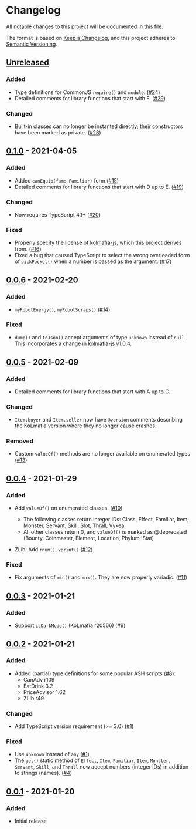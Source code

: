 # Changelog

All notable changes to this project will be documented in this file.

The format is based on [Keep a Changelog](https://keepachangelog.com/en/1.0.0/),
and this project adheres to [Semantic Versioning](https://semver.org/spec/v2.0.0.html).

<!--
List of sections:
- Added: for new features.
- Changed: for changes in existing functionality.
- Deprecated: for soon-to-be removed features.
- Removed: for now removed features.
- Fixed: for any bug fixes.
- Security: in case of vulnerabilities.
-->

## [Unreleased]

### Added

- Type definitions for CommonJS `require()` and `module`. ([#24])
- Detailed comments for library functions that start with F. ([#29])

### Changed

- Built-in classes can no longer be instanted directly; their constructors have
  been marked as private. ([#23])

[#23]: https://github.com/pastelmind/kolmafia-types/pull/23
[#24]: https://github.com/pastelmind/kolmafia-types/pull/24
[#29]: https://github.com/pastelmind/kolmafia-types/pull/29

## [0.1.0] - 2021-04-05

### Added

- Added `canEquip(fam: Familiar)` form ([#15])
- Detailed comments for library functions that start with D up to E. ([#19])

### Changed

- Now requires TypeScript 4.1+ ([#20])

### Fixed

- Properly specify the license of [kolmafia-js], which this project derives
  from. ([#16])
- Fixed a bug that caused TypeScript to select the wrong overloaded form of
  `pickPocket()` when a number is passed as the argument. ([#17])

[#15]: https://github.com/pastelmind/kolmafia-types/pull/15
[#16]: https://github.com/pastelmind/kolmafia-types/pull/16
[#17]: https://github.com/pastelmind/kolmafia-types/pull/17
[#19]: https://github.com/pastelmind/kolmafia-types/pull/19
[#20]: https://github.com/pastelmind/kolmafia-types/pull/20

## [0.0.6] - 2021-02-20

### Added

- `myRobotEnergy()`, `myRobotScraps()` ([#14])

### Fixed

- `dump()` and `toJson()` accept arguments of type `unknown` instead of `null`.
  This incorporates a change in [kolmafia-js] v1.0.4.

[#14]: https://github.com/pastelmind/kolmafia-types/pull/14

## [0.0.5] - 2021-02-09

### Added

- Detailed comments for library functions that start with A up to C.

### Changed

- `Item.buyer` and `Item.seller` now have `@version` comments describing the
  KoLmafia version where they no longer cause crashes.

### Removed

- Custom `valueOf()` methods are no longer available on enumerated types ([#13])

[#13]: https://github.com/pastelmind/kolmafia-types/pull/13

## [0.0.4] - 2021-01-29

### Added

- Add `valueOf()` on enumerated classes. ([#10])

  - The following classes return integer IDs:
    Class, Effect, Familiar, Item, Monster, Servant, Skill, Slot, Thrall, Vykea
  - All other classes return 0, and `valueOf()` is marked as @deprecated
    (Bounty, Coinmaster, Element, Location, Phylum, Stat)

- ZLib: Add `rnum()`, `vprint()` ([#12])

### Fixed

- Fix arguments of `min()` and `max()`. They are now properly variadic. ([#11])

[#10]: https://github.com/pastelmind/kolmafia-types/pull/10
[#11]: https://github.com/pastelmind/kolmafia-types/pull/11
[#12]: https://github.com/pastelmind/kolmafia-types/pull/12

## [0.0.3] - 2021-01-21

### Added

- Support `isDarkMode()` (KoLmafia r20566) ([#9])

[#9]: https://github.com/pastelmind/kolmafia-types/pull/9

## [0.0.2] - 2021-01-21

### Added

- Added (partial) type definitions for some popular ASH scripts ([#8]):
  - CanAdv r109
  - EatDrink 3.2
  - PriceAdvisor 1.62
  - ZLib r49

### Changed

- Add TypeScript version requirement (>= 3.0) ([#1])

### Fixed

- Use `unknown` instead of `any` ([#1])
- The `get()` static method of `Effect`, `Item`, `Familiar`, `Item`, `Monster`,
  `Servant`, `Skill`, and `Thrall` now accept numbers (integer IDs) in addition
  to strings (names). ([#4])

[#1]: https://github.com/pastelmind/kolmafia-types/pull/1
[#4]: https://github.com/pastelmind/kolmafia-types/pull/4
[#8]: https://github.com/pastelmind/kolmafia-types/pull/8

## [0.0.1] - 2021-01-20

### Added

- Initial release

[unreleased]: https://github.com/pastelmind/kolmafia-types/compare/v0.1.0...HEAD
[0.1.0]: https://github.com/pastelmind/kolmafia-types/compare/v0.0.6...v0.1.0
[0.0.6]: https://github.com/pastelmind/kolmafia-types/compare/v0.0.5...v0.0.6
[0.0.5]: https://github.com/pastelmind/kolmafia-types/compare/v0.0.4...v0.0.5
[0.0.4]: https://github.com/pastelmind/kolmafia-types/compare/v0.0.3...v0.0.4
[0.0.3]: https://github.com/pastelmind/kolmafia-types/compare/v0.0.2...v0.0.3
[0.0.2]: https://github.com/pastelmind/kolmafia-types/compare/v0.0.1...v0.0.2
[0.0.1]: https://github.com/pastelmind/kolmafia-types/releases/tag/v0.0.1
[kolmafia-js]: https://github.com/Loathing-Associates-Scripting-Society/kolmafia-js
